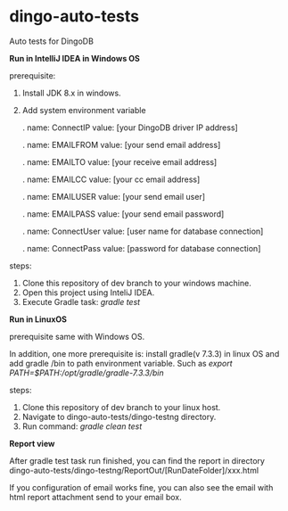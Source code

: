 # dingo-auto-tests
Auto tests for DingoDB

**Run in IntelliJ IDEA in Windows OS**

prerequisite:
1. Install JDK 8.x in windows.
2. Add system environment variable

    . name: ConnectIP    value: [your DingoDB driver IP address]

    . name: EMAILFROM    value: [your send email address]

    . name: EMAILTO      value: [your receive email address] 

    . name: EMAILCC      value: [your cc email address]

    . name: EMAILUSER    value: [your send email user]

    . name: EMAILPASS    value: [your send email password]

    . name: ConnectUser  value: [user name for database connection]
 
    . name: ConnectPass  value: [password for database connection]


steps:
1. Clone this repository of dev branch to your windows machine. 
2. Open this project using InteliJ IDEA.
3. Execute Gradle task:
    _gradle test_


**Run in LinuxOS**

prerequisite same with Windows OS.

In addition, one more prerequisite is: 
install gradle(v 7.3.3) in linux OS and add gradle /bin to path environment variable. Such as
_export PATH=$PATH:/opt/gradle/gradle-7.3.3/bin_

steps:
1. Clone this repository of dev branch to your linux host.
2. Navigate to dingo-auto-tests/dingo-testng directory.
3. Run command:
    _gradle clean test_

**Report view**

After gradle test task run finished, you can find the report in directory dingo-auto-tests/dingo-testng/ReportOut/[RunDateFolder]/xxx.html

If you configuration of email works fine, you can also see the email with html report attachment send to your email box.